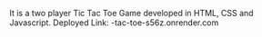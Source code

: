 It is a two player Tic Tac Toe Game developed in HTML, CSS and Javascript.
Deployed Link: -tac-toe-s56z.onrender.com
